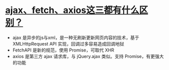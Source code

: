# [ajax、fetch、axios这三都有什么区别？](https://github.com/haizlin/fe-interview/issues/422)

- ajax 是异步的js与xml，是一种无刷新更新网页内容的技术，基于 XMLHttpRequest API 实现，回调过多容易造成回调地狱
- FetchAPI 是新的规范，使用 Promise，可取代 XHR
- axios 是第三方 ajax 请求库，与 jQuery.ajax 类似。支持 Promise，有更强大的功能
